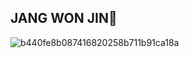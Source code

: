 ## JANG WON JIN🐢

![b440fe8b087416820258b711b91ca18a](https://user-images.githubusercontent.com/29253708/136196034-3a425f7d-8093-4800-b0a5-68cd30614e0e.gif)
